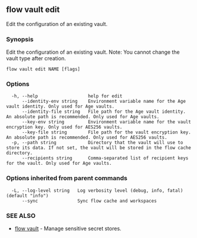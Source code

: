 ## flow vault edit

Edit the configuration of an existing vault.

### Synopsis

Edit the configuration of an existing vault. Note: You cannot change the vault type after creation.

```
flow vault edit NAME [flags]
```

### Options

```
  -h, --help                   help for edit
      --identity-env string    Environment variable name for the Age vault identity. Only used for Age vaults.
      --identity-file string   File path for the Age vault identity. An absolute path is recommended. Only used for Age vaults.
      --key-env string         Environment variable name for the vault encryption key. Only used for AES256 vaults.
      --key-file string        File path for the vault encryption key. An absolute path is recommended. Only used for AES256 vaults.
  -p, --path string            Directory that the vault will use to store its data. If not set, the vault will be stored in the flow cache directory.
      --recipients string      Comma-separated list of recipient keys for the vault. Only used for Age vaults.
```

### Options inherited from parent commands

```
  -L, --log-level string   Log verbosity level (debug, info, fatal) (default "info")
      --sync               Sync flow cache and workspaces
```

### SEE ALSO

* [flow vault](flow_vault.md)	 - Manage sensitive secret stores.


